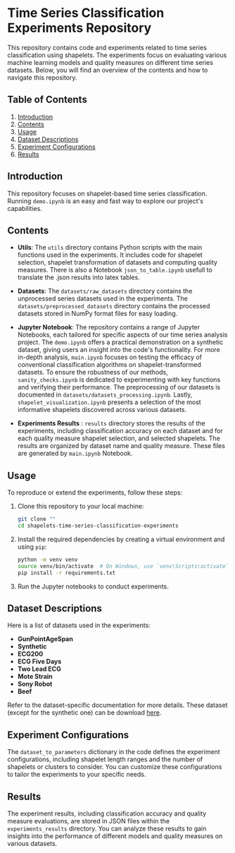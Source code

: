 # Time Series Classification Experiments Repository

This repository contains code and experiments related to time series classification using shapelets. The experiments focus on evaluating various machine learning models and quality measures on different time series datasets. Below, you will find an overview of the contents and how to navigate this repository.

## Table of Contents

1. [Introduction](#introduction)
2. [Contents](#contents)
3. [Usage](#usage)
4. [Dataset Descriptions](#dataset-descriptions)
5. [Experiment Configurations](#experiment-configurations)
6. [Results](#results)

## Introduction

This repository focuses on shapelet-based time series classification. Running `demo.ipynb` is an easy and fast way to explore our project's capabilities.

## Contents

- **Utils**: The `utils` directory contains Python scripts with the main functions used in the experiments. It includes code for shapelet selection, shapelet transformation of datasets and computing quality measures. There is also a Notebook `json_to_table.ipynb` usefull to translate the .json results into latex tables. 

- **Datasets**: The `datasets/raw_datasets` directory contains the unprocessed series datasets used in the experiments. The `datasets/preprocessed_datasets` directory contains the processed datasets stored in NumPy format files for easy loading.

- **Jupyter Notebook**: The repository contains a range of Jupyter Notebooks, each tailored for specific aspects of our time series analysis project. The `demo.ipynb` offers a practical demonstration on a synthetic dataset, giving users an insight into the code's functionality. For more in-depth analysis, `main.ipynb` focuses on testing the efficacy of conventional classification algorithms on shapelet-transformed datasets. To ensure the robustness of our methods, `sanity_checks.ipynb` is dedicated to experimenting with key functions and verifying their performance. The preprocessing of our datasets is documented in `datasets/datasets_processing.ipynb`. Lastly, `shapelet_visualization.ipynb` presents a selection of the most informative shapelets discovered across various datasets. 

- **Experiments Results** : `results` directory stores the results of the experiments, including classification accuracy on each dataset and for each quality measure shapelet selection, and selected shapelets. The results are organized by dataset name and quality measure. These files are generated by `main.ipynb` Notebook.

## Usage

To reproduce or extend the experiments, follow these steps:

1. Clone this repository to your local machine:
   ```bash
   git clone ""
   cd shapelets-time-series-classification-experiments
   ```

2. Install the required dependencies by creating a virtual environment and using `pip`:
   ```bash
   python -m venv venv
   source venv/bin/activate  # On Windows, use `venv\Scripts\activate`
   pip install -r requirements.txt
   ```

3. Run the Jupyter notebooks to conduct experiments.

## Dataset Descriptions

Here is a list of datasets used in the experiments:

- **GunPointAgeSpan**
- **Synthetic**
- **ECG200**
- **ECG Five Days**
- **Two Lead ECG**
- **Mote Strain**
- **Sony Robot**
- **Beef**

Refer to the dataset-specific documentation for more details. These dataset (except for the synthetic one) can be download [here](https://timeseriesclassification.com/index.php).

## Experiment Configurations

The `dataset_to_parameters` dictionary in the code defines the experiment configurations, including shapelet length ranges and the number of shapelets or clusters to consider. You can customize these configurations to tailor the experiments to your specific needs.

## Results

The experiment results, including classification accuracy and quality measure evaluations, are stored in JSON files within the `experiments_results` directory. You can analyze these results to gain insights into the performance of different models and quality measures on various datasets.
